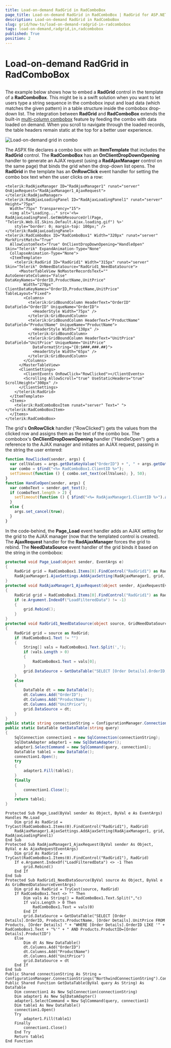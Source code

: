 ```yaml
---
title: Load-on-demand RadGrid in RadComboBox
page_title: Load-on-demand RadGrid in RadComboBox | RadGrid for ASP.NET AJAX Documentation
description: Load-on-demand RadGrid in RadComboBox
slug: grid/how-to/load-on-demand-radgrid-in-radcombobox
tags: load-on-demand,radgrid,in,radcombobox
published: True
position: 2
---
```


# Load-on-demand RadGrid in RadComboBox



## 

The example below shows how to embed a **RadGrid** control in the template of a **RadComboBox**. This might be is a swift solution when you want to let users type a string sequence in the combobox input and load data (which matches the given pattern) in a table structure inside the combobox drop-down list. The integration between **RadGrid** and **RadComboBox** extends the built-in [multi-column combobox](http://demos.telerik.com/aspnet-ajax/Combobox/Examples/Functionality/MultiColumnCombo/DefaultCS.aspx) feature by feeding the combo with data loaded on demand. When you scroll to navigate through the loaded records, the table headers remain static at the top for a better user experience.

![Load-on-demand grid in combo](images/grdLODGridInCombo.PNG)

The ASPX file declares a combo box with an **ItemTemplate** that includes the **RadGrid** control. The **RadComboBox** has an **OnClientDropDownOpening** handler to generate an AJAX request (using a **RadAjaxManager** control on the same page) that binds the grid when the drop-down list opens. The **RadGrid** in the template has an **OnRowClick** event handler for setting the combo box text when the user clicks on a row:

````ASP.NET
<telerik:RadAjaxManager ID="RadAjaxManager1" runat="server" OnAjaxRequest="RadAjaxManager1_AjaxRequest">
</telerik:RadAjaxManager>
<telerik:RadAjaxLoadingPanel ID="RadAjaxLoadingPanel1" runat="server" Height="75px"
  Width="75px" Transparency="15">
  <img alt="Loading..." src='<%= RadAjaxLoadingPanel.GetWebResourceUrl(Page, "Telerik.Web.UI.Skins.Default.Ajax.loading.gif") %>'
    style="border: 0; margin-top: 100px;" /></telerik:RadAjaxLoadingPanel>
<telerik:RadComboBox ID="RadComboBox1" Width="320px" runat="server" MarkFirstMatch="True"
  AllowCustomText="True" OnClientDropDownOpening="HandleOpen" Skin="Telerik" ExpandAnimation-Type="None"
  CollapseAnimation-Type="None">
  <ItemTemplate>
    <telerik:RadGrid ID="RadGrid1" Width="315px" runat="server" Skin="Telerik" OnNeedDataSource="RadGrid1_NeedDataSource">
      <MasterTableView NoMasterRecordsText="" AutoGenerateColumns="False" DataKeyNames="OrderID,ProductName,UnitPrice"
        Width="278px" ClientDataKeyNames="OrderID,ProductName,UnitPrice" TableLayout="Fixed">
        <Columns>
          <telerik:GridBoundColumn HeaderText="OrderID" DataField="OrderID" UniqueName="OrderID">
            <HeaderStyle Width="75px" />
          </telerik:GridBoundColumn>
          <telerik:GridBoundColumn HeaderText="ProductName" DataField="ProductName" UniqueName="ProductName">
            <HeaderStyle Width="138px" />
          </telerik:GridBoundColumn>
          <telerik:GridBoundColumn HeaderText="UnitPrice" DataField="UnitPrice" UniqueName="UnitPrice"
            DataFormatString="{0:$###,###.##}">
            <HeaderStyle Width="65px" />
          </telerik:GridBoundColumn>
        </Columns>
      </MasterTableView>
      <ClientSettings>
        <ClientEvents OnRowClick="RowClicked"></ClientEvents>
        <Scrolling AllowScroll="true" UseStaticHeaders="true" ScrollHeight="300px" />
      </ClientSettings>
    </telerik:RadGrid>
  </ItemTemplate>
  <Items>
    <telerik:RadComboBoxItem runat="server" Text=" "></telerik:RadComboBoxItem>
  </Items>
</telerik:RadComboBox>
````



The grid's **OnRowClick** handler ("RowClicked") gets the values from the clicked row and assigns them as the text of the combo box. The combobox's **OnClientDropDownOpening** handler ("HandleOpen") gets a reference to the AJAX manager and initiates an AJAX request, passing in the string the user entered:

````JavaScript
function RowClicked(sender, args) {
  var cellValues = args.getDataKeyValue("OrderID") + ", " + args.getDataKeyValue("ProductName") + ", $" + args.getDataKeyValue("UnitPrice");
  var combo = $find("<%= RadComboBox1.ClientID %>");
  setTimeout(function () { combo.set_text(cellValues); }, 50);
}
function HandleOpen(sender, args) {
  var comboText = sender.get_text();
  if (comboText.length > 2) {
    setTimeout(function () { $find("<%= RadAjaxManager1.ClientID %>").ajaxRequest("LoadFilteredData," + comboText); }, 0);
  }
  else {
    args.set_cancel(true);
  }
}
````



In the code-behind, the **Page_Load** event handler adds an AJAX setting for the grid to the AJAX manager (now that the templated control is created). The **AjaxRequest** handler for the **RadAjaxManager** forces the grid to rebind. The **NeedDataSource** event handler of the grid binds it based on the string in the combobox:



````C#
protected void Page_Load(object sender, EventArgs e)
{
    RadGrid grid = RadComboBox1.Items[0].FindControl("RadGrid1") as RadGrid;
    RadAjaxManager1.AjaxSettings.AddAjaxSetting(RadAjaxManager1, grid, RadAjaxLoadingPanel1);
}
protected void RadAjaxManager1_AjaxRequest(object sender, AjaxRequestEventArgs e)
{
    RadGrid grid = RadComboBox1.Items[0].FindControl("RadGrid1") as RadGrid;
    if (e.Argument.IndexOf("LoadFilteredData") != -1)
    {
        grid.Rebind();
    }
}
protected void RadGrid1_NeedDataSource(object source, GridNeedDataSourceEventArgs e)
{
    RadGrid grid = source as RadGrid;
    if (RadComboBox1.Text != "")
    {
        String[] vals = RadComboBox1.Text.Split(',');
        if (vals.Length > 0)
        {
            RadComboBox1.Text = vals[0];
        }
        grid.DataSource = GetDataTable("SELECT [Order Details].OrderID, Products.ProductName, [Order Details].UnitPrice FROM Products, [Order Details] " + "WHERE [Order Details].OrderID LIKE '" + RadComboBox1.Text + "%'" + " AND Products.ProductID=[Order Details].ProductID");
    }
    else
    {
        DataTable dt = new DataTable();
        dt.Columns.Add("OrderID");
        dt.Columns.Add("ProductName");
        dt.Columns.Add("UnitPrice");
        grid.DataSource = dt;
    }
}
public static string connectionString = ConfigurationManager.ConnectionStrings["NorthwindConnectionString"].ConnectionString;
public static DataTable GetDataTable(string query)
{
    SqlConnection connection1 = new SqlConnection(connectionString);
    SqlDataAdapter adapter1 = new SqlDataAdapter();
    adapter1.SelectCommand = new SqlCommand(query, connection1);
    DataTable table1 = new DataTable();
    connection1.Open();
    try
    {
        adapter1.Fill(table1);
    }
    finally
    {
        connection1.Close();
    }
    return table1;
}
````
````VB
Protected Sub Page_Load(ByVal sender As Object, ByVal e As EventArgs) Handles Me.Load
    Dim grid As RadGrid = TryCast(RadComboBox1.Items(0).FindControl("RadGrid1"), RadGrid)
    RadAjaxManager1.AjaxSettings.AddAjaxSetting(RadAjaxManager1, grid, RadAjaxLoadingPanel1)
End Sub
Protected Sub RadAjaxManager1_AjaxRequest(ByVal sender As Object, ByVal e As AjaxRequestEventArgs)
    Dim grid As RadGrid = TryCast(RadComboBox1.Items(0).FindControl("RadGrid1"), RadGrid)
    If e.Argument.IndexOf("LoadFilteredData") <> -1 Then
        grid.Rebind()
    End If
End Sub
Protected Sub RadGrid1_NeedDataSource(ByVal source As Object, ByVal e As GridNeedDataSourceEventArgs)
    Dim grid As RadGrid = TryCast(source, RadGrid)
    If RadComboBox1.Text <> "" Then
        Dim vals As String() = RadComboBox1.Text.Split(","c)
        If vals.Length > 0 Then
            RadComboBox1.Text = vals(0)
        End If
        grid.DataSource = GetDataTable("SELECT [Order Details].OrderID, Products.ProductName, [Order Details].UnitPrice FROM Products, [Order Details] " + "WHERE [Order Details].OrderID LIKE '" + RadComboBox1.Text + "%'" + " AND Products.ProductID=[Order Details].ProductID")
    Else
        Dim dt As New DataTable()
        dt.Columns.Add("OrderID")
        dt.Columns.Add("ProductName")
        dt.Columns.Add("UnitPrice")
        grid.DataSource = dt
    End If
End Sub
Public Shared connectionString As String = ConfigurationManager.ConnectionStrings("NorthwindConnectionString").ConnectionString
Public Shared Function GetDataTable(ByVal query As String) As DataTable
    Dim connection1 As New SqlConnection(connectionString)
    Dim adapter1 As New SqlDataAdapter()
    adapter1.SelectCommand = New SqlCommand(query, connection1)
    Dim table1 As New DataTable()
    connection1.Open()
    Try
        adapter1.Fill(table1)
    Finally
        connection1.Close()
    End Try
    Return table1
End Function
````

